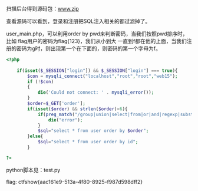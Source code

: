 扫描后台得到源码包：www.zip

查看源码可以看到，登录和注册把SQL注入相关的都过滤掉了。

user_main.php，可以利用order by pwd来判断密码，当我们按照pwd排序时，比如 flag用户的密码为flag{123}，我们从小到大 一直到f都在他的上面，当我们注册的密码为g时，则出现第一个在下面的，则密码的第一个字母为f。

```php
<?php
	
	if(isset($_SESSION["login"]) && $_SESSION["login"] === true){
		$con = mysqli_connect("localhost","root","root","web15");
        if (!$con)
        {
            die('Could not connect: ' . mysqli_error());
        }
		$order=$_GET['order'];
		if(isset($order) && strlen($order)<6){
			if(preg_match("/group|union|select|from|or|and|regexp|substr|like|create|drop|\,|\`|\~|\!|\@|\#|\%|\^|\&|\*|\(|\)|\（|\）|\-|\_|\+|\=|\{|\}|\[|\]|\;|\:|\'|\’|\“|\"|\<|\>|\?|\,|\.|\?/i",$order)){
				die("error");
			}
			$sql="select * from user order by $order";
        }else{
            $sql="select * from user order by id";
        }   

?>
```

python脚本见：test.py

flag: ctfshow{aac161e9-513a-4f80-8925-f987d598dff2}

